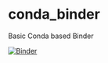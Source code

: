 # conda_binder
Basic Conda based Binder

[![Binder](https://mybinder.org/badge_logo.svg)](https://mybinder.org/v2/gh/atompa/conda_binder/HEAD)
